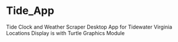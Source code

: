# Tide_App
Tide Clock and Weather Scraper Desktop App for Tidewater Virginia Locations
Display is with Turtle Graphics Module
